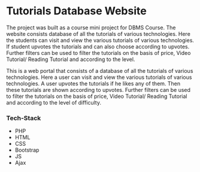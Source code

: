 # Tutorials Database Website

The project was built as a course mini project for DBMS Course. The website consists database of all the tutorials of various technologies. Here the students can visit and view the various tutorials of various technologies. If student upvotes the tutorials and can also choose according to upvotes. Further filters can be used to filter the tutorials on the basis of price, Video Tutorial/ Reading Tutorial and according to the level.

This is a web portal that consists of a database of all the tutorials of various technologies. Here a user can visit and view the various tutorials of various technologies. A user upvotes the tutorials if he likes any of them. Then these tutorials are shown according to upvotes. Further filters can be used to filter the tutorials on the basis of price, Video Tutorial/ Reading Tutorial and according to the level of difficulty.

### Tech-Stack
- PHP 
- HTML
- CSS
- Bootstrap
- JS
- Ajax
